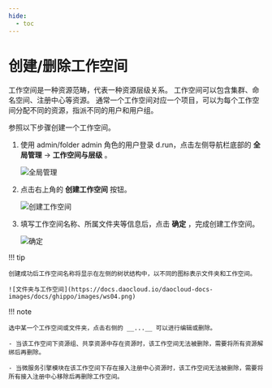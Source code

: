 ```yaml
---
hide:
  - toc
---
```


# 创建/删除工作空间

工作空间是一种资源范畴，代表一种资源层级关系。
工作空间可以包含集群、命名空间、注册中心等资源。
通常一个工作空间对应一个项目，可以为每个工作空间分配不同的资源，指派不同的用户和用户组。

参照以下步骤创建一个工作空间。

1. 使用 admin/folder admin 角色的用户登录 d.run，点击左侧导航栏底部的 __全局管理__ -> __工作空间与层级__ 。

    ![全局管理](https://docs.daocloud.io/daocloud-docs-images/docs/zh/docs/ghippo/images/ws01.png)

3. 点击右上角的 __创建工作空间__ 按钮。

    ![创建工作空间](https://docs.daocloud.io/daocloud-docs-images/docs/ghippo/images/ws02.png)

4. 填写工作空间名称、所属文件夹等信息后，点击 __确定__ ，完成创建工作空间。

    ![确定](https://docs.daocloud.io/daocloud-docs-images/docs/ghippo/images/ws03.png)

!!! tip

    创建成功后工作空间名称将显示在左侧的树状结构中，以不同的图标表示文件夹和工作空间。

    ![文件夹与工作空间](https://docs.daocloud.io/daocloud-docs-images/docs/ghippo/images/ws04.png)

!!! note

    选中某一个工作空间或文件夹，点击右侧的 __...__ 可以进行编辑或删除。

    - 当该工作空间下资源组、共享资源中存在资源时，该工作空间无法被删除，需要将所有资源解绑后再删除。

    - 当微服务引擎模块在该工作空间下存在接入注册中心资源时，该工作空间无法被删除，需要将所有接入注册中心移除后再删除工作空间。
